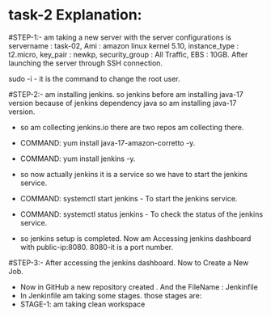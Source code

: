 # task-2 Explanation:

#STEP-1:- am taking a new server with the server configurations is servername : task-02, Ami : amazon linux kernel 5.10, instance_type : t2.micro, key_pair : newkp, 
security_group : All Traffic, EBS : 10GB. After launching the server through SSH connection.

sudo -i - it is the command to change the root user.

#STEP-2:- am installing jenkins. so jenkins before am installing java-17 version because of jenkins dependency java so am installing java-17 version.

- so am collecting jenkins.io there are two repos am collecting there.

- COMMAND: yum install java-17-amazon-corretto -y.

- COMMAND: yum install jenkins -y.

- so now actually jenkins it is a service so we have to start the jenkins service.

- COMMAND: systemctl start jenkins - To start the jenkins service.

- COMMAND: systemctl status jenkins - To check the status of the jenkins service.

- so jenkins setup is completed. Now am Accessing jenkins dashboard with public-ip:8080. 8080-it is a port number.

#STEP-3:- After accessing the jenkins dashboard. Now to Create a New Job.

- Now in GitHub a new repository created . And the FileName : Jenkinfile
- In Jenkinfile am taking some stages. those stages are:
- STAGE-1: am taking clean workspace



         
         

